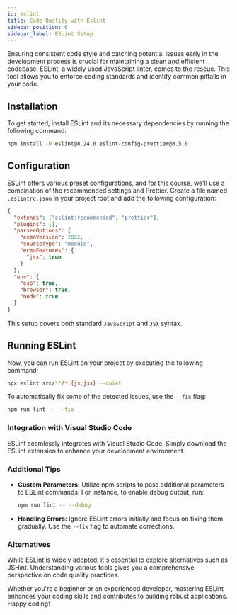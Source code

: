 ```yaml
---
id: eslint
title: Code Quality with Eslint
sidebar_position: 6
sidebar_label: ESLint Setup
---
```


Ensuring consistent code style and catching potential issues early in the development process is crucial for maintaining a clean and efficient codebase. ESLint, a widely used JavaScript linter, comes to the rescue. This tool allows you to enforce coding standards and identify common pitfalls in your code.

## Installation

To get started, install ESLint and its necessary dependencies by running the following command:

```bash title="Terminal"
npm install -D eslint@8.24.0 eslint-config-prettier@8.5.0
```

## Configuration

ESLint offers various preset configurations, and for this course, we'll use a combination of the recommended settings and Prettier. Create a file named `.eslintrc.json` in your project root and add the following configuration:

```json title=".eslintrc.json"
{
  "extends": ["eslint:recommended", "prettier"],
  "plugins": [],
  "parserOptions": {
    "ecmaVersion": 2022,
    "sourceType": "module",
    "ecmaFeatures": {
      "jsx": true
    }
  },
  "env": {
    "es6": true,
    "browser": true,
    "node": true
  }
}
```

This setup covers both standard `JavaScript` and `JSX` syntax.

## Running ESLint

Now, you can run ESLint on your project by executing the following command:

```bash title="Terminal"
npx eslint src/**/*.{js,jsx} --quiet
```

To automatically fix some of the detected issues, use the `--fix` flag:

```bash title="Terminal"
npm run lint -- --fix
```

### Integration with Visual Studio Code

ESLint seamlessly integrates with Visual Studio Code. Simply download the ESLint extension to enhance your development environment.

### Additional Tips

- **Custom Parameters:** Utilize npm scripts to pass additional parameters to ESLint commands. For instance, to enable debug output, run:

  ```bash title="Terminal"
  npm run lint -- --debug
  ```

- **Handling Errors:** Ignore ESLint errors initially and focus on fixing them gradually. Use the `--fix` flag to automate corrections.

### Alternatives

While ESLint is widely adopted, it's essential to explore alternatives such as JSHint. Understanding various tools gives you a comprehensive perspective on code quality practices.

Whether you're a beginner or an experienced developer, mastering ESLint enhances your coding skills and contributes to building robust applications. Happy coding!
